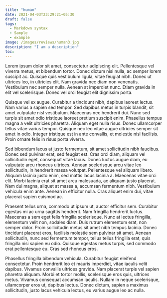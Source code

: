 ```yaml
---
title: "human"
date: 2021-04-03T23:29:21+05:30
draft: false
tags:
  - Markdown syntax
  - Sample
  - example
image: /images/reviews/human3.jpg
description: "I am a description"
toc:
---
```


Lorem ipsum dolor sit amet, consectetur adipiscing elit. Pellentesque vel viverra metus, et bibendum tortor. Donec dictum nisi nulla, ac semper lorem suscipit ac. Quisque quis vestibulum ligula, vitae feugiat nibh. Donec ut ultrices leo, in ultricies elit. Nam gravida nec diam non venenatis. Vestibulum nec semper nulla. Aenean at imperdiet nunc. Etiam gravida in elit vel scelerisque. Donec vel orci feugiat elit dignissim porta.

Quisque vel ex augue. Curabitur a tincidunt nibh, dapibus laoreet lectus. Nam varius a sapien sed tempor. Sed dapibus metus in turpis blandit, sit amet vulputate nisl vestibulum. Maecenas nec hendrerit dui. Nunc sed turpis sit amet odio tristique laoreet pretium suscipit enim. Phasellus tempus magna a velit ultricies pharetra. Aliquam eget nulla risus. Donec ullamcorper tellus vitae varius tempor. Quisque nec leo vitae augue ultricies semper sit amet in odio. Integer tristique est in ante convallis, et molestie nisl facilisis. Proin ornare felis in risus porta viverra.

Sed bibendum lacus at justo fermentum, sit amet sollicitudin nibh faucibus. Donec sed pulvinar erat, sed feugiat est. Cras orci diam, aliquam vel sollicitudin eget, consequat vitae lacus. Donec luctus augue diam, eu vulputate arcu rhoncus ultrices. Aenean scelerisque arcu vitae leo sollicitudin, in hendrerit massa volutpat. Pellentesque vel aliquam libero. Aliquam lacinia justo enim, sed mattis lacus lacinia a. Maecenas vitae orci elit. Morbi lacinia erat sit amet arcu malesuada, ac aliquam justo placerat. Nam dui magna, aliquet at massa a, accumsan fermentum nibh. Vestibulum vehicula enim ante. Aenean in efficitur nulla. Cras aliquet enim dui, vitae placerat sapien euismod ac.

Praesent tellus urna, commodo ut ipsum ut, auctor efficitur sem. Curabitur egestas mi ac urna sagittis hendrerit. Nam fringilla hendrerit luctus. Maecenas a sem eget felis fringilla scelerisque. Nunc at lectus fringilla, elementum velit non, sodales diam. Duis rutrum elementum erat, non semper dolor. Proin sollicitudin metus sit amet nibh tempus lacinia. Donec tincidunt placerat eros, facilisis molestie sem pulvinar sit amet. Aenean sollicitudin, nunc sed fermentum tempor, tellus tellus fringilla erat, quis fringilla nisi sapien eu odio. Quisque egestas metus turpis, sed commodo erat pellentesque eu. Cras sed rhoncus eros.

Phasellus fringilla bibendum vehicula. Curabitur feugiat eleifend consectetur. Proin hendrerit leo et mauris imperdiet, vitae iaculis velit dapibus. Vivamus convallis ultrices gravida. Nam placerat turpis vel sapien pharetra aliquam. Morbi et tortor mollis, scelerisque eros quis, ultrices metus. Vivamus consequat accumsan iaculis. Nullam in neque scelerisque, ullamcorper eros ut, dapibus lectus. Donec dictum, sapien a maximus sollicitudin, justo lacus vehicula lectus, eu varius augue leo ac nulla. 